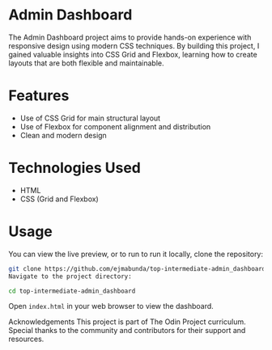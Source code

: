 # Admin Dashboard

The Admin Dashboard project aims to provide hands-on experience with responsive design using modern CSS techniques. By building this project, I gained valuable insights into CSS Grid and Flexbox, learning how to create layouts that are both flexible and maintainable.

# Features
- Use of CSS Grid for main structural layout
- Use of Flexbox for component alignment and distribution
- Clean and modern design

# Technologies Used
- HTML
- CSS (Grid and Flexbox)

# Usage
You can view the live preview, or to run to run it locally, clone the repository:
```sh
git clone https://github.com/ejmabunda/top-intermediate-admin_dashboard.git
Navigate to the project directory:
```
```sh
cd top-intermediate-admin_dashboard
```
Open `index.html` in your web browser to view the dashboard.

Acknowledgements
This project is part of The Odin Project curriculum. Special thanks to the community and contributors for their support and resources.